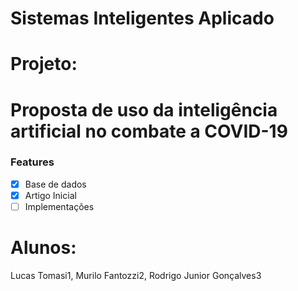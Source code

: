 # Sistemas Inteligentes Aplicado
# Projeto: 

# Proposta de uso da inteligência artificial no combate a COVID-19

### Features

- [x] Base de dados
- [x] Artigo Inicial
- [ ] Implementações

# Alunos: 

Lucas Tomasi1, Murilo Fantozzi2, Rodrigo Junior Gonçalves3